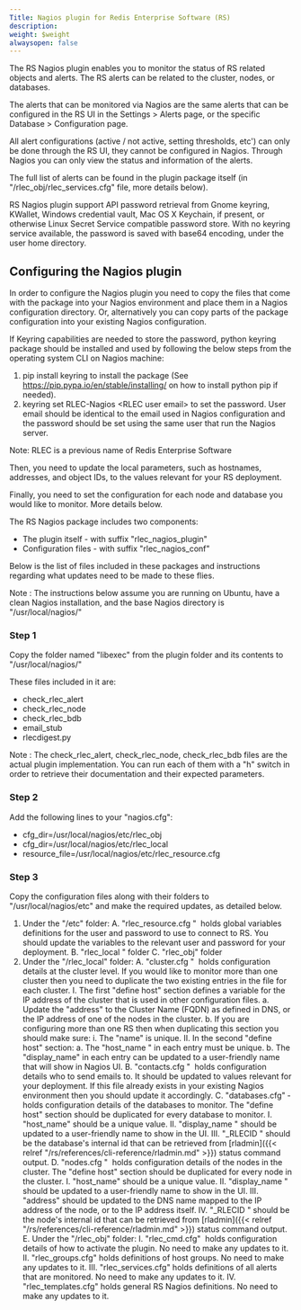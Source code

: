 ```yaml
---
Title: Nagios plugin for Redis Enterprise Software (RS)
description: 
weight: $weight
alwaysopen: false
---
```

The RS Nagios plugin enables you to monitor the status of RS related
objects and alerts. The RS alerts can be related to the cluster, nodes,
or databases.

The alerts that can be monitored via Nagios are the same alerts that can
be configured in the RS UI in the Settings ­\> Alerts page, or the
specific Database ­\> Configuration page.

All alert configurations (active / not active, setting thresholds, etc')
can only be done through the RS UI, they cannot be configured in Nagios.
Through Nagios you can only view the status and information of the
alerts.

The full list of alerts can be found in the plugin package itself (in
"/rlec_obj/rlec_services.cfg" file, more details below).

RS Nagios plugin support API password retrieval from Gnome keyring,
KWallet, Windows credential vault, Mac OS X Keychain, if present, or
otherwise Linux Secret Service compatible password store. With no
keyring service available, the password is saved with base64 encoding,
under the user home directory.

## Configuring the Nagios plugin

In order to configure the Nagios plugin you need to copy the files that
come with the package into your Nagios environment and place them in a
Nagios configuration directory. Or, alternatively you can copy parts of
the package configuration into your existing Nagios configuration.

If Keyring capabilities are needed to store the password, python keyring
package should be installed and used by following the below steps from
the operating system CLI on Nagios machine:

1. pip install keyring ­to install the package (See
    https://pip.pypa.io/en/stable/installing/ on how to install python
    pip if needed).
1. keyring set RLEC­-Nagios ­\<RLEC user email\> to set the password.
    User email should be identical to the email used in Nagios
    configuration and the password should be set using the same user
    that run the Nagios server.

Note: RLEC is a previous name of Redis Enterprise Software

Then, you need to update the local parameters, such as hostnames,
addresses, and object IDs, to the values relevant for your
RS deployment.

Finally, you need to set the configuration for each node and database
you would like to monitor. More details below.

The RS Nagios package includes two components:

- The plugin itself ­- with suffix "rlec_nagios_plugin"
- Configuration files - with suffix "rlec_nagios_conf"

Below is the list of files included in these packages and instructions
regarding what updates need to be made to these flies.

Note : The instructions below assume you are running on Ubuntu, have a
clean Nagios installation, and the base Nagios directory is
"/usr/local/nagios/"

### Step 1

Copy the folder named "libexec" from the plugin folder and its contents
to "/usr/local/nagios/"

These files included in it are:

- check_rlec_alert
- check_rlec_node
- check_rlec_bdb
- email_stub
- rlecdigest.py

Note : The check_rlec_alert, check_rlec_node, check_rlec_bdb files
are the actual plugin implementation. You can run each of them with a
"­h" switch in order to retrieve their documentation and their expected
parameters.

### Step 2

Add the following lines to your "nagios.cfg":

- cfg_dir=/usr/local/nagios/etc/rlec_obj
- cfg_dir=/usr/local/nagios/etc/rlec_local
- resource_file=/usr/local/nagios/etc/rlec_resource.cfg

### Step 3

Copy the configuration files along with their folders to
"/usr/local/nagios/etc" and make the required updates, as detailed
below.

1. Under the "/etc" folder:
    A.  "rlec_resource.cfg " ­ holds global variables definitions for
        the user and password to use to connect to RS. You should update
        the variables to the relevant user and password for your
        deployment.
    B.  "rlec_local " folder
    C.  "rlec_obj" folder
1. Under the "/rlec_local" folder:
    A.  "cluster.cfg " ­ holds configuration details at the cluster
        level. If you would like to monitor more than one cluster then
        you need to duplicate the two existing entries in the file for
        each cluster.
        I.  The first "define host" section defines a variable for the
            IP address of the cluster that is used in other
            configuration files.
            a.  Update the "address" to the Cluster Name (FQDN) as
                defined in DNS, or the IP address of one of the nodes in
                the cluster.
            b.  If you are configuring more than one RS then when
                duplicating this section you should make sure:
                i.  The "name" is unique.
        II. In the second "define host" section:
            a.  The "host_name " in each entry must be unique.
            b.  The "display_name" in each entry can be updated to a
                user-friendly name that will show in Nagios UI.
    B.  "contacts.cfg " ­ holds configuration details who to send emails
        to. It should be updated to values relevant for your deployment.
        If this file already exists in your existing Nagios environment
        then you should update it accordingly.
    C.  "databases.cfg" ­ holds configuration details of the databases
        to monitor. The "define host" section should be duplicated for
        every database to monitor.
        I.  "host_name" should be a unique value.
        II. "display_name " should be updated to a user-friendly name
            to show in the UI.
        III. "_RLECID " should be the database's internal id that can
            be retrieved from
            [rladmin]({{< relref "/rs/references/cli-reference/rladmin.md" >}})
            status command output.
    D.  "nodes.cfg " ­ holds configuration details of the nodes in the
        cluster. The "define host" section should be duplicated for
        every node in the cluster.
        I.  "host_name" should be a unique value.
        II. "display_name " should be updated to a user-friendly name
            to show in the UI.
        III. "address" should be updated to the DNS name mapped to the
            IP address of the node, or to the IP address itself.
        IV. "_RLECID " should be the node's internal id that can be
            retrieved
            from [rladmin]({{< relref "/rs/references/cli-reference/rladmin.md" >}})
            status command output.
    E.  Under the "/rlec_obj" folder:
        I.  "rlec_cmd.cfg" ­ holds configuration details of how to
            activate the plugin. No need to make any updates to it.
        II. "rlec_groups.cfg" holds definitions of host groups. No need
            to make any updates to it.
        III. "rlec_services.cfg" holds definitions of all alerts that
            are monitored. No need to make any updates to it.
        IV. "rlec_templates.cfg" holds general RS Nagios definitions.
            No need to make any updates to it.
